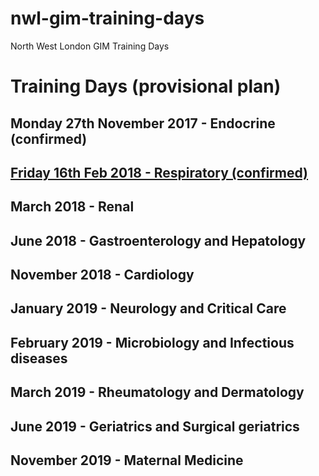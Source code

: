 # nwl-gim-training-days
North West London GIM Training Days

# Training Days (provisional plan)

## Monday 27th November 2017 - Endocrine (confirmed)

## [Friday 16th Feb 2018 - Respiratory (confirmed)](https://github.com/drcjar/resp-gim-training-day)

## March 2018 - Renal

## June 2018 - Gastroenterology and Hepatology

## November 2018 - Cardiology

## January 2019 - Neurology and Critical Care

## February 2019 - Microbiology and Infectious diseases

## March 2019 - Rheumatology and Dermatology

## June 2019 - Geriatrics and Surgical geriatrics

## November 2019 - Maternal Medicine


